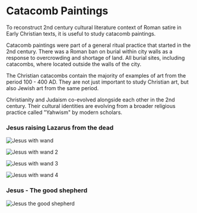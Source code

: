 # Catacomb Paintings

To reconstruct 2nd century cultural literature context of Roman satire in Early Christian texts,
it is useful to study catacomb paintings.

Catacomb paintings were part of a general ritual practice that started in the 2nd century.
There was a Roman ban on burial within city walls as a response to overcrowding and shortage of land.
All burial sites, including catacombs, where located outside the walls of the city.

The Christian catacombs contain the majority of examples of art from the period 100 - 400 AD.
They are not just important to study Christian art, but also Jewish art from the same period.

Christianity and Judaism co-evolved alongside each other in the 2nd century.
Their cultural identities are evolving from a broader religious practice called "Yahwism" by modern scholars.

### Jesus raising Lazarus from the dead

![Jesus with wand](https://external-content.duckduckgo.com/iu/?u=http%3A%2F%2Fwww.metaphysicaltimes.com%2Fjesus-raising-the-dead-with-a-wand-roman-catacomb-3rd-century.jpg&f=1&nofb=1&ipt=228e4a9fd39406207a49f5aeb4d69a83d415939a19890bb1d28bca25c9ba0fea&ipo=images)

![Jesus with wand 2](https://external-content.duckduckgo.com/iu/?u=https%3A%2F%2Fi.pinimg.com%2Foriginals%2Fe8%2F01%2Ffa%2Fe801fa1e67bb4a3699e55ea4ecb80378.jpg&f=1&nofb=1&ipt=5fb121f2c9d234e58f1fb05331bdb51b5f3cb8c315947a4f6608e1abaec1b06a&ipo=images)

![Jesus with wand 3](https://external-content.duckduckgo.com/iu/?u=http%3A%2F%2Ffiles.abovetopsecret.com%2Ffiles%2Fimg%2Fps52cf2739.jpg&f=1&nofb=1&ipt=3000eb5f5cce6cbde870988e8b180abe9a8a11b380f75b1280f22e4864c67474&ipo=images)

![Jesus with wand 4](https://github.com/user-attachments/assets/3ed2f561-75cd-408f-b69d-d9c838568020)


### Jesus - The good shepherd

![Jesus the good shepherd](https://github.com/user-attachments/assets/623b3abb-a9f2-4c2f-9849-7b4eb9a98d52)
